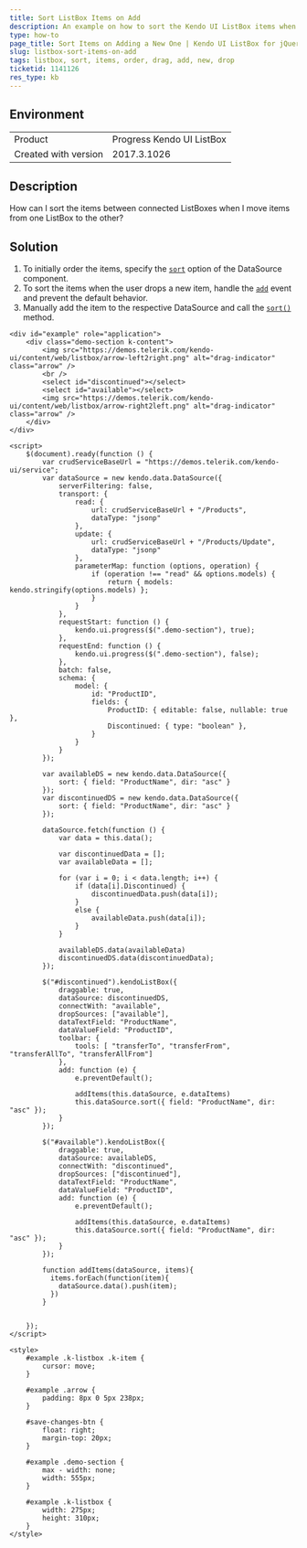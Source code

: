 ```yaml
---
title: Sort ListBox Items on Add
description: An example on how to sort the Kendo UI ListBox items when a new one is added.
type: how-to
page_title: Sort Items on Adding a New One | Kendo UI ListBox for jQuery
slug: listbox-sort-items-on-add
tags: listbox, sort, items, order, drag, add, new, drop
ticketid: 1141126
res_type: kb
---
```


## Environment

<table>
 <tr>
  <td>Product</td>
  <td>Progress Kendo UI ListBox</td>
 </tr>
 <tr>
  <td>Created with version</td>
  <td>2017.3.1026</td>
 </tr>
</table>


## Description

How can I sort the items between connected ListBoxes when I move items from one ListBox to the other?

## Solution

1. To initially order the items, specify the [`sort`](https://docs.telerik.com/kendo-ui/api/javascript/data/datasource/configuration/sort) option of the DataSource component.
1. To sort the items when the user drops a new item, handle the [`add`](https://docs.telerik.com/kendo-ui/api/javascript/ui/listbox/events/add) event and prevent the default behavior.
1. Manually add the item to the respective DataSource and call the [`sort()`](https://docs.telerik.com/kendo-ui/api/javascript/data/datasource/methods/sort) method.

```dojo
<div id="example" role="application">
    <div class="demo-section k-content">
        <img src="https://demos.telerik.com/kendo-ui/content/web/listbox/arrow-left2right.png" alt="drag-indicator" class="arrow" />
        <br />
        <select id="discontinued"></select>
        <select id="available"></select>
        <img src="https://demos.telerik.com/kendo-ui/content/web/listbox/arrow-right2left.png" alt="drag-indicator" class="arrow" />
    </div>
</div>

<script>
    $(document).ready(function () {
        var crudServiceBaseUrl = "https://demos.telerik.com/kendo-ui/service";
        var dataSource = new kendo.data.DataSource({
            serverFiltering: false,
            transport: {
                read: {
                    url: crudServiceBaseUrl + "/Products",
                    dataType: "jsonp"
                },
                update: {
                    url: crudServiceBaseUrl + "/Products/Update",
                    dataType: "jsonp"
                },
                parameterMap: function (options, operation) {
                    if (operation !== "read" && options.models) {
                        return { models: kendo.stringify(options.models) };
                    }
                }
            },
            requestStart: function () {
                kendo.ui.progress($(".demo-section"), true);
            },
            requestEnd: function () {
                kendo.ui.progress($(".demo-section"), false);
            },
            batch: false,
            schema: {
                model: {
                    id: "ProductID",
                    fields: {
                        ProductID: { editable: false, nullable: true },
                        Discontinued: { type: "boolean" },
                    }
                }
            }
        });

        var availableDS = new kendo.data.DataSource({
            sort: { field: "ProductName", dir: "asc" }
        });
        var discontinuedDS = new kendo.data.DataSource({
            sort: { field: "ProductName", dir: "asc" }
        });

        dataSource.fetch(function () {
            var data = this.data();

            var discontinuedData = [];
            var availableData = [];

            for (var i = 0; i < data.length; i++) {
                if (data[i].Discontinued) {
                    discontinuedData.push(data[i]);
                }
                else {
                    availableData.push(data[i]);
                }
            }

            availableDS.data(availableData)
            discontinuedDS.data(discontinuedData);
        });

        $("#discontinued").kendoListBox({
            draggable: true,
            dataSource: discontinuedDS,
            connectWith: "available",
            dropSources: ["available"],
            dataTextField: "ProductName",
            dataValueField: "ProductID",
            toolbar: {
                tools: [ "transferTo", "transferFrom", "transferAllTo", "transferAllFrom"]
            },
            add: function (e) {
                e.preventDefault();

                addItems(this.dataSource, e.dataItems)
                this.dataSource.sort({ field: "ProductName", dir: "asc" });
            }
        });

        $("#available").kendoListBox({
            draggable: true,
            dataSource: availableDS,
            connectWith: "discontinued",
            dropSources: ["discontinued"],
            dataTextField: "ProductName",
            dataValueField: "ProductID",
            add: function (e) {
                e.preventDefault();

                addItems(this.dataSource, e.dataItems)
                this.dataSource.sort({ field: "ProductName", dir: "asc" });
            }
        });

        function addItems(dataSource, items){
          items.forEach(function(item){
            dataSource.data().push(item);
          })
        }


    });
</script>

<style>
    #example .k-listbox .k-item {
        cursor: move;
    }

    #example .arrow {
        padding: 8px 0 5px 238px;
    }

    #save-changes-btn {
        float: right;
        margin-top: 20px;
    }

    #example .demo-section {
        max - width: none;
        width: 555px;
    }

    #example .k-listbox {
        width: 275px;
        height: 310px;
    }
</style>
```
